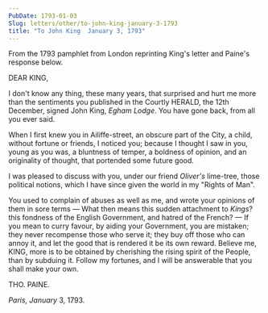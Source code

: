 ```yaml
---
PubDate: 1793-01-03
Slug: letters/other/to-john-king-january-3-1793
title: "To John King  January 3, 1793"
---
```


   From the 1793 pamphlet from London reprinting King's letter and Paine's response below.

   DEAR KING,

   I don't know any thing, these many years, that surprised and hurt me more
   than the sentiments you published in the Courtly HERALD, the 12th
   December, signed John King, *Egham Lodge*. You have gone back, from all you
   ever said. 
   
   When I first knew you in Ailiffe-street, an obscure part of the
   City, a child, without fortune or friends, I noticed you; because I
   thought I saw in you, young as you was, a bluntness of temper, a boldness
   of opinion, and an originality of thought, that portended some future
   good. 
   
   I was pleased to discuss with you, under our friend *Oliver's* lime-tree, 
   those political notions, which I have since given the
   world in my "Rights of Man".

   You used to complain of abuses as well as me, and wrote your opinions of them 
   in sore terms &mdash; What then means this
   sudden attachment to *Kings*? this fondness of the English Government, and
   hatred of the French? &mdash; If you mean to curry favour, by aiding your
   Government, you are mistaken; they never recompense those who serve it;
   they buy off those who can annoy it, and let the good that is rendered it
   be its own reward. Believe me, KING, more is to be obtained by cherishing
   the rising spirit of the People, than by subduing it. Follow my fortunes,
   and I will be answerable that you shall make your own.

   THO. PAINE.
   
   *Paris, January* 3, 1793.


